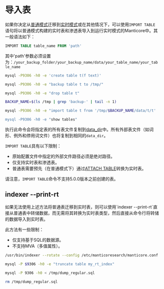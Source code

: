 # 导入表

如果你决定从[普通模式](../../../Creating_a_table/Local_tables.md#在配置中定义表结构（普通模式）)迁移到[实时模式](../../../Creating_a_table/Local_tables.md#在线模式管理（实时模式）)或在其他情况下，可以使用`IMPORT TABLE`语句将以普通模式构建的实时表和渗透表导入到运行实时模式的Manticore中。其一般语法如下：

<!-- example import -->

```sql
IMPORT TABLE table_name FROM 'path'
```

其中'path'参数必须设置为：`/your_backup_folder/your_backup_name/data/your_table_name/your_table_name`

<!-- request -->
```bash
mysql -P9306 -h0 -e 'create table t(f text)'

mysql -P9306 -h0 -e "backup table t to /tmp/"

mysql -P9306 -h0 -e "drop table t"

BACKUP_NAME=$(ls /tmp | grep 'backup-' | tail -n 1)

mysql -P9306 -h0 -e "import table t from '/tmp/$BACKUP_NAME/data/t/t'

mysql -P9306 -h0 -e "show tables"
```
<!-- end -->

执行此命令会将指定表的所有表文件复制到[data_dir](../../../Server_settings/Searchd.md#data_dir)中。所有外部表文件（如词形、例外和停用词文件）也将复制到相同的`data_dir`。

`IMPORT TABLE`具有以下限制：

- 原始配置文件中指定的外部文件路径必须是绝对路径。
- 仅支持实时表和渗透表。
- 普通表需要预先（在普通模式下）通过[ATTACH TABLE](../../../Data_creation_and_modification/Adding_data_from_external_storages/Adding_data_to_tables/Attaching_one_table_to_another.md)转换为实时表。

请注意，`IMPORT TABLE`命令不支持5.0.0版本之前创建的表。

## indexer --print-rt

<!-- example print_rt -->如果无法使用上述方法将普通表迁移到实时表，则可以使用`indexer --print-rt`直接从普通表中转储数据，而无需将其转换为实时表类型，然后直接从命令行将转储的数据导入到实时表。

此方法有一些限制：

- 仅支持基于SQL的数据源。
- 不支持MVA（多值属性）。

<!-- request -->
```bash
/usr/bin/indexer --rotate --config /etc/manticoresearch/manticore.conf --print-rt my_rt_index my_plain_index > /tmp/dump_regular.sql

mysql -P $9306 -h0 -e "truncate table my_rt_index"

mysql -P 9306 -h0 < /tmp/dump_regular.sql

rm /tmp/dump_regular.sql
```
<!-- end -->
<!-- proofread -->
